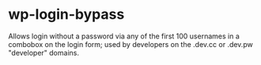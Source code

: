 # wp-login-bypass
Allows login without a password via any of the first 100 usernames in a combobox on the login form; used by developers on the .dev.cc or .dev.pw "developer" domains.
